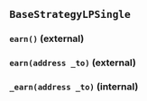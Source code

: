 ## `BaseStrategyLPSingle`






### `earn()` (external)





### `earn(address _to)` (external)





### `_earn(address _to)` (internal)






